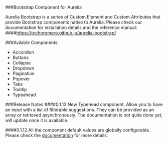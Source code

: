 ###Bootstrap Component for Aurelia

Aurelia Bootstrap is a series of Custom Element and Custom Attributes that provide Bootstrap components native to Aurelia.
Please check our documentation for installation details and the reference manual:
####https://tochoromero.github.io/aurelia-bootstrap/

###Avilable Components:
* Accordion
* Buttons
* Collapse
* Dropdown
* Pagination
* Popover
* Tabs
* Tooltip
* Typeahead

###Release Notes
####0.1.13
New Typehead component. Allow you to have an input with a list of filterable suggestions. They can be provided as an array or retrieved asynchronously. 
The documentation is not quite done yet, will update once it is available.

####0.1.12
All the component default values are globally configurable. Please check the [documentation](https://tochoromero.github.io/aurelia-bootstrap/#/defaults) for more details.

